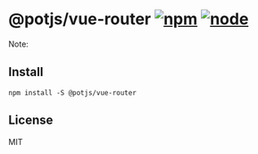 # @potjs/vue-router [![npm](https://img.shields.io/npm/v/@potjs/vue-router.svg)](https://npmjs.com/package/@potjs/vue-router) [![node](https://img.shields.io/node/v/@potjs/vue-router)](https://nodejs.org/en/about/releases/)

Note:

## Install
```shell
npm install -S @potjs/vue-router
```


## License

MIT
